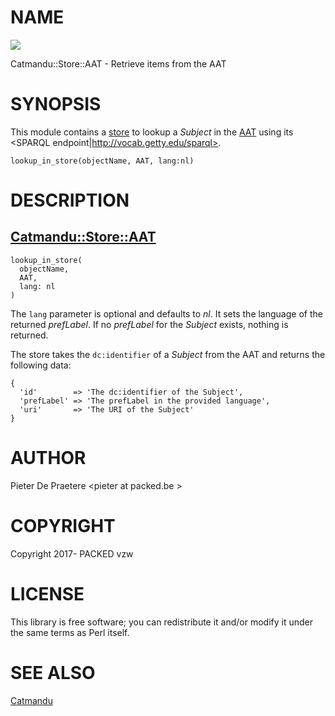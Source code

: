 # NAME

<div>
    <a href="https://travis-ci.org/thedatahub/Catmandu-Store-AAT"><img src="https://travis-ci.org/thedatahub/Catmandu-Store-AAT.svg?branch=master"></a>
</div>

Catmandu::Store::AAT - Retrieve items from the AAT

# SYNOPSIS

This module contains a [store](https://metacpan.org/pod/Catmandu::Store::AAT) to lookup a _Subject_ in the [AAT](https://www.getty.edu/research/tools/vocabularies/aat/) using its <SPARQL endpoint|http://vocab.getty.edu/sparql>.

    lookup_in_store(objectName, AAT, lang:nl)

# DESCRIPTION

## [Catmandu::Store::AAT](https://metacpan.org/pod/Catmandu::Store::AAT)

    lookup_in_store(
      objectName,
      AAT,
      lang: nl
    )

The `lang` parameter is optional and defaults to _nl_. It sets
the language of the returned _prefLabel_. If no _prefLabel_ for the
_Subject_ exists, nothing is returned.

The store takes the `dc:identifier` of a _Subject_ from the AAT and returns the following data:

    {
      'id'        => 'The dc:identifier of the Subject',
      'prefLabel' => 'The prefLabel in the provided language',
      'uri'       => 'The URI of the Subject'
    }

# AUTHOR

Pieter De Praetere &lt;pieter at packed.be >

# COPYRIGHT

Copyright 2017- PACKED vzw

# LICENSE

This library is free software; you can redistribute it and/or modify
it under the same terms as Perl itself.

# SEE ALSO

[Catmandu](https://metacpan.org/pod/Catmandu)
